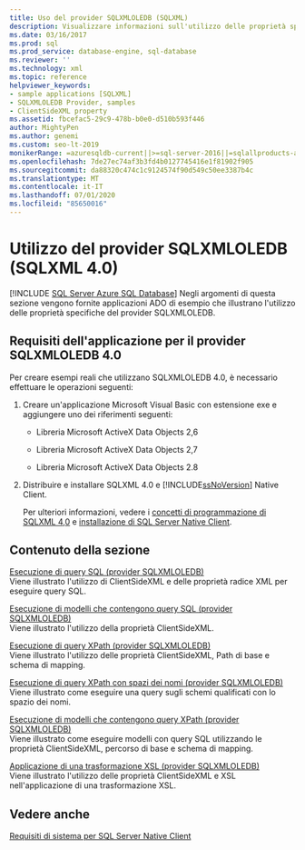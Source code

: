 ```yaml
---
title: Uso del provider SQLXMLOLEDB (SQLXML)
description: Visualizzare informazioni sull'utilizzo delle proprietà specifiche del provider SQLXMLOLEDB nelle applicazioni ADO.
ms.date: 03/16/2017
ms.prod: sql
ms.prod_service: database-engine, sql-database
ms.reviewer: ''
ms.technology: xml
ms.topic: reference
helpviewer_keywords:
- sample applications [SQLXML]
- SQLXMLOLEDB Provider, samples
- ClientSideXML property
ms.assetid: fbcefac5-29c9-478b-b0e0-d510b593f446
author: MightyPen
ms.author: genemi
ms.custom: seo-lt-2019
monikerRange: =azuresqldb-current||>=sql-server-2016||=sqlallproducts-allversions||>=sql-server-linux-2017||=azuresqldb-mi-current
ms.openlocfilehash: 7de27ec74af3b3fd4b0127745416e1f81902f905
ms.sourcegitcommit: da88320c474c1c9124574f90d549c50ee3387b4c
ms.translationtype: MT
ms.contentlocale: it-IT
ms.lasthandoff: 07/01/2020
ms.locfileid: "85650016"
---
```

# <a name="using-the-sqlxmloledb-provider-sqlxml-40"></a>Utilizzo del provider SQLXMLOLEDB (SQLXML 4.0)
[!INCLUDE [SQL Server Azure SQL Database](../../../includes/applies-to-version/sql-asdb.md)]
  Negli argomenti di questa sezione vengono fornite applicazioni ADO di esempio che illustrano l'utilizzo delle proprietà specifiche del provider SQLXMLOLEDB.  
  
## <a name="application-requirements-for-sqlxmloledb-40-provider"></a>Requisiti dell'applicazione per il provider SQLXMLOLEDB 4.0  
 Per creare esempi reali che utilizzano SQLXMLOLEDB 4.0, è necessario effettuare le operazioni seguenti:  
  
1.  Creare un'applicazione Microsoft Visual Basic con estensione exe e aggiungere uno dei riferimenti seguenti:  
  
    -   Libreria Microsoft ActiveX Data Objects 2,6  
  
    -   Libreria Microsoft ActiveX Data Objects 2,7  
  
    -   Libreria Microsoft ActiveX Data Objects 2.8  
  
2.  Distribuire e installare SQLXML 4.0 e [!INCLUDE[ssNoVersion](../../../includes/ssnoversion-md.md)] Native Client.  

     Per ulteriori informazioni, vedere i [concetti di programmazione di SQLXML 4,0](../../../relational-databases/sqlxml/sqlxml-4-0-programming-concepts.md) e [installazione di SQL Server Native Client](../../../relational-databases/native-client/applications/installing-sql-server-native-client.md).  
  
## <a name="in-this-section"></a>Contenuto della sezione  
 [Esecuzione di query SQL &#40;provider SQLXMLOLEDB&#41;](../../../relational-databases/sqlxml-annotated-xsd-schemas-xpath-queries/data-access-components-provider/executing-sql-queries-sqlxmloledb-provider.md)  
 Viene illustrato l'utilizzo di ClientSideXML e delle proprietà radice XML per eseguire query SQL.  
  
 [Esecuzione di modelli che contengono query SQL &#40;provider SQLXMLOLEDB&#41;](../../../relational-databases/sqlxml-annotated-xsd-schemas-xpath-queries/data-access-components-provider/executing-templates-that-contain-sql-queries-sqlxmloledb-provider.md)  
 Viene illustrato l'utilizzo della proprietà ClientSideXML.  
  
 [Esecuzione di query XPath &#40;provider SQLXMLOLEDB&#41;](../../../relational-databases/sqlxml-annotated-xsd-schemas-xpath-queries/data-access-components-provider/executing-xpath-queries-sqlxmloledb-provider.md)  
 Viene illustrato l'utilizzo delle proprietà ClientSideXML, Path di base e schema di mapping.  
  
 [Esecuzione di query XPath con spazi dei nomi &#40;provider SQLXMLOLEDB&#41;](../../../relational-databases/sqlxml-annotated-xsd-schemas-xpath-queries/data-access-components-provider/executing-xpath-queries-with-namespaces-sqlxmloledb-provider.md)  
 Viene illustrato come eseguire una query sugli schemi qualificati con lo spazio dei nomi.  
  
 [Esecuzione di modelli che contengono query XPath &#40;provider SQLXMLOLEDB&#41;](../../../relational-databases/sqlxml-annotated-xsd-schemas-xpath-queries/data-access-components-provider/executing-templates-that-contain-xpath-queries-sqlxmloledb-provider.md)  
 Viene illustrato come eseguire modelli con query SQL utilizzando le proprietà ClientSideXML, percorso di base e schema di mapping.  
  
 [Applicazione di una trasformazione XSL &#40;provider SQLXMLOLEDB&#41;](../../../relational-databases/sqlxml-annotated-xsd-schemas-xpath-queries/data-access-components-provider/applying-an-xsl-transformation-sqlxmloledb-provider.md)  
 Viene illustrato l'utilizzo delle proprietà ClientSideXML e XSL nell'applicazione di una trasformazione XSL.  
  
## <a name="see-also"></a>Vedere anche  
 [Requisiti di sistema per SQL Server Native Client](../../../relational-databases/native-client/system-requirements-for-sql-server-native-client.md)  
  
  

